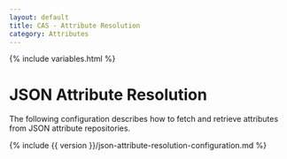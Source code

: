 ```yaml
---
layout: default
title: CAS - Attribute Resolution
category: Attributes
---
```


{% include variables.html %}

# JSON Attribute Resolution
     
The following configuration describes how to fetch and retrieve attributes from JSON attribute repositories.

{% include {{ version }}/json-attribute-resolution-configuration.md %}

